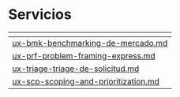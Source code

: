 # Servicios

<table data-view="cards"><thead><tr><th data-type="content-ref"></th></tr></thead><tbody><tr><td><a href="ux-bmk-benchmarking-de-mercado.md">ux-bmk-benchmarking-de-mercado.md</a></td></tr><tr><td><a href="ux-prf-problem-framing-express.md">ux-prf-problem-framing-express.md</a></td></tr><tr><td><a href="ux-triage-triage-de-solicitud.md">ux-triage-triage-de-solicitud.md</a></td></tr><tr><td><a href="ux-scp-scoping-and-prioritization.md">ux-scp-scoping-and-prioritization.md</a></td></tr></tbody></table>
